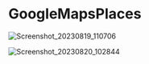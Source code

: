 # GoogleMapsPlaces
![Screenshot_20230819_110706](https://github.com/William-Vera/GoogleMapsPlaces/assets/108200901/b5c116a3-1d01-4eb3-ad30-494feeb94175)

![Screenshot_20230820_102844](https://github.com/William-Vera/GoogleMapsPlaces/assets/108200901/6e8b6089-12e8-41ef-9bd4-31019350b81e)
